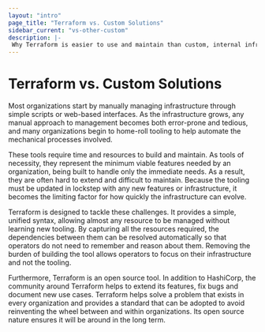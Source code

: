 ```yaml
---
layout: "intro"
page_title: "Terraform vs. Custom Solutions"
sidebar_current: "vs-other-custom"
description: |-
 Why Terraform is easier to use and maintain than custom, internal infrastructure solutions.
---
```


# Terraform vs. Custom Solutions

Most organizations start by manually managing infrastructure through
simple scripts or web-based interfaces. As the infrastructure grows,
any manual approach to management becomes both error-prone and tedious,
and many organizations begin to home-roll tooling to help
automate the mechanical processes involved.

These tools require time and resources to build and maintain.
As tools of necessity, they represent the minimum viable
features needed by an organization, being built to handle only
the immediate needs. As a result, they are often hard
to extend and difficult to maintain. Because the tooling must be
updated in lockstep with any new features or infrastructure,
it becomes the limiting factor for how quickly the infrastructure
can evolve.

Terraform is designed to tackle these challenges. It provides a simple,
unified syntax, allowing almost any resource to be managed without
learning new tooling. By capturing all the resources required, the
dependencies between them can be resolved automatically so that operators
do not need to remember and reason about them. Removing the burden
of building the tool allows operators to focus on their infrastructure
and not the tooling.

Furthermore, Terraform is an open source tool. In addition to
HashiCorp, the community around Terraform helps to extend its features,
fix bugs and document new use cases. Terraform helps solve a problem
that exists in every organization and provides a standard that can
be adopted to avoid reinventing the wheel between and within organizations.
Its open source nature ensures it will be around in the long term.
